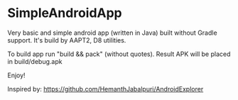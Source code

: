 # SimpleAndroidApp
Very basic and simple android app (written in Java) built without Gradle support. It's build by AAPT2, D8 utilities.

To build app run "build && pack" (without quotes). Result APK will be placed in build/debug.apk

Enjoy!

Inspired by: https://github.com/HemanthJabalpuri/AndroidExplorer
